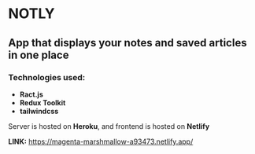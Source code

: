 # NOTLY

## App that displays your notes and saved articles in one place

### Technologies used:

- **Ract.js**
- **Redux Toolkit**
- **tailwindcss**

Server is hosted on **Heroku**, and frontend is hosted on **Netlify**

**LINK:** https://magenta-marshmallow-a93473.netlify.app/
